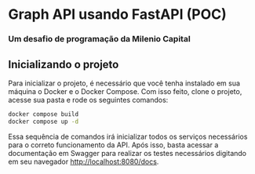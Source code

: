 # Graph API usando FastAPI (POC)
### Um desafio de programação da Milenio Capital

## Inicializando o projeto

Para inicializar o projeto, é necessário que você tenha instalado em sua máquina o Docker e o Docker Compose. Com isso feito, clone o projeto, acesse sua pasta e rode os seguintes comandos:

```bash
docker compose build
docker compose up -d
```

Essa sequência de comandos irá inicializar todos os serviços necessários para o correto funcionamento da API. Após isso, basta acessar a documentação em Swagger para realizar os testes necessários digitando em seu navegador [http://localhost:8080/docs](http://localhost:3000/docs).
